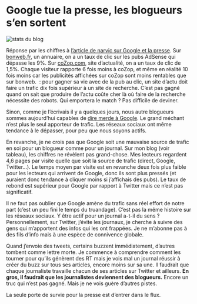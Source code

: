 # Google tue la presse, les blogueurs s’en sortent



![stats du blog](https://tcrouzet.com/images_tc/2009/09/stats.png)

Réponse par les chiffres à [l’article de narvic sur Google et la presse](http://narvic.fr/2009/09/audience-des-sites-dinfo-en-ligne-votre-impasse-cest-google/). Sur [bonweb.fr](http://bonweb.fr), un annuaire, on a un taux de clic sur les pubs AdSense qui dépasse les 9%. Sur [coZop.com](http://cozop.com), site d’actualité, on a un taux de clic de 1,5%. Chaque visiteur rapporte 6 fois moins à coZop, et même en réalité 10 fois moins car les publicités affichées sur coZop sont moins rentables que sur bonweb.
 : pour gagner sa vie avec de la pub au clic, un site d’actu doit faire un trafic dix fois supérieur à un site de recherche. C’est pas gagné quand on sait que produire de l’actu coûte cher là où faire de la recherche nécessite des robots. Qui emportera le match ? Pas difficile de deviner.

Sinon, comme je l’écrivais il y a quelques jours, nous autre blogueurs sommes aujourd’hui capables de [dire merde à Google](/2009/08/19/on-va-pouvoir-dire-merde-a-google/). Le grand méchant n’est plus le seul apporteur de trafic. Les réseaux sociaux ont même tendance à le dépasser, pour peu que nous soyons actifs.

En revanche, je ne crois pas que Google soit une mauvaise source de trafic en soi pour un blogueur comme pour un journal. Sur mon blog (voir tableau), les chiffres ne révèlent pas grand-chose. Mes lecteurs regardent 4,6 pages par visite quelle que soit la source de trafic (direct, Google, Twitter…). Le temps moyen par visite est en revanche deux fois plus faible pour les lecteurs qui arrivent de Google, donc ils sont plus pressés (et auraient donc tendance à cliquer moins si j’affichais des pubs). Le taux de rebond est supérieur pour Google par rapport à Twitter mais ce n’est pas significatif.

Il ne faut pas oublier que Google amène du trafic sans réel effort de notre part (c’est un peu fini le temps du truandage). C’est pas la même histoire sur les réseaux sociaux. Y être actif pour un journal a-t-il du sens ? Personnellement, sur Twitter, j’évite les journaux, je cherche à suivre des gens qui m’apportent des infos qui les ont frappées. Je ne m’abonne pas à des fils d’info mais à une espèce de connivence globale.

Quand j’envoie des tweets, certains buzzent immédiatement, d’autres tombent comme lettre morte. Je commence à comprendre comment les tourner pour qu’ils génèrent des RT mais je vois mal un journal réussir à créer du buzz sur tous ses articles, encore moins sur sa une. Il faudrait que chaque journaliste travaille chacun de ses articles sur Twitter et ailleurs. **En gros, il faudrait que les journalistes deviennent des blogueurs.** Encore un truc qui n’est pas gagné. Mais je ne vois guère d’autres pistes.

La seule porte de survie pour la presse est d’entrer dans le flux.